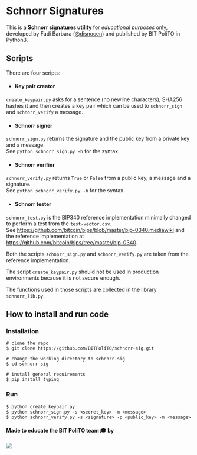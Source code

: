 # Schnorr Signatures

This is a **Schnorr signatures utility** for *educational purposes* only, developed by Fadi Barbara ([@disnocen](https://github.com/disnocen)) and published by BIT PoliTO in Python3.

## Scripts

There are four scripts:

- #### Key pair creator
`create_keypair.py` asks for a sentence (no newline characters), SHA256 hashes it and then creates a key pair which can be used to `schnorr_sign` and `schnorr_verify` a message.

- #### Schnorr signer
`schnorr_sign.py` returns the signature and the public key from a private key and a message. <br>
See `python schnorr_sign.py -h` for the syntax.

- #### Schnorr verifier
`schnorr_verify.py` returns `True` or `False` from a public key, a message and a signature. <br>
See `python schnorr_verify.py -h` for the syntax.

- #### Schnorr tester
`schnorr_test.py` is the BIP340 reference implementation minimally changed to perform a test from the `test-vector.csv`. <br>
See <https://github.com/bitcoin/bips/blob/master/bip-0340.mediawiki> and the reference implementation at <https://github.com/bitcoin/bips/tree/master/bip-0340>.

Both the scripts `schnorr_sign.py` and `schnorr_verify.py` are taken from the reference implementation. 

The script `create_keypair.py` should not be used in production environments because it is not secure enough.

The functions used in those scripts are collected in the library `schnorr_lib.py`.

## How to install and run code
### Installation

```console
# clone the repo
$ git clone https://github.com/BITPoliTO/schnorr-sig.git

# change the working directory to schnorr-sig
$ cd schnorr-sig

# install general requirements
$ pip install typing 
```

### Run
```console
$ python create_keypair.py
$ python schnorr_sign.py -s <secret_key> -m <message>
$ python schnorr_verify.py -s <signature> -p <public_key> -m <message>
```

#### Made to educate the BIT PoliTO team 🎓 by  
  
<a href="https://github.com/BITPoliTO/schnorr-sig/graphs/contributors">
  <img src="https://contrib.rocks/image?repo=BITPoliTO/schnorr-sig" />
</a>
